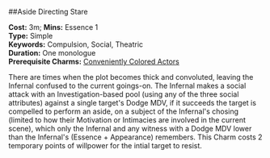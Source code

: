 ##Aside Directing Stare

**Cost:** 3m; **Mins:** Essence 1<br />
**Type:** Simple<br />
**Keywords:** Compulsion, Social, Theatric<br />
**Duration:** One monologue<br />
**Prerequisite Charms:** [Conveniently Colored Actors](conveniently.colored.actors.markdown)

There are times when the plot becomes thick and convoluted, leaving the Infernal confused to the current goings-on.
The Infernal makes a social attack with an Investigation-based pool (using any of the three social attributes) against a single target's Dodge MDV, if it succeeds the target is compelled to perform an aside, on a subject of the Infernal's chosing (limited to how their Motivation or Intimacies are involved in the current scene), which only the Infernal and any witness with a Dodge MDV lower than the Infernal's (Essence + Appearance) remembers.
This Charm costs 2 temporary points of willpower for the intial target to resist.
